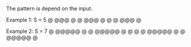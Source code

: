 The pattern is depend on the input.

Example 1:
S = 5
@ @@@
@   @
@@@ @
@   @
@@@ @

Example 2:
S = 7
@ @@@@@
@     @
@@@@@ @
@     @
@ @@@@@
@     @
@@@@@ @
